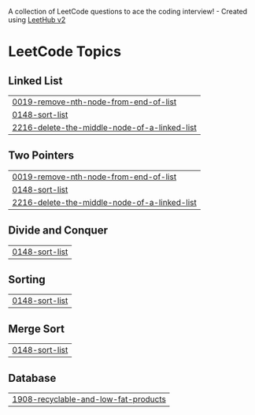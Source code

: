 A collection of LeetCode questions to ace the coding interview! - Created using [LeetHub v2](https://github.com/arunbhardwaj/LeetHub-2.0)
<!---LeetCode Topics Start-->
# LeetCode Topics
## Linked List
|  |
| ------- |
| [0019-remove-nth-node-from-end-of-list](https://github.com/KumarShivam1908/LeetCode/tree/master/0019-remove-nth-node-from-end-of-list) |
| [0148-sort-list](https://github.com/KumarShivam1908/LeetCode/tree/master/0148-sort-list) |
| [2216-delete-the-middle-node-of-a-linked-list](https://github.com/KumarShivam1908/LeetCode/tree/master/2216-delete-the-middle-node-of-a-linked-list) |
## Two Pointers
|  |
| ------- |
| [0019-remove-nth-node-from-end-of-list](https://github.com/KumarShivam1908/LeetCode/tree/master/0019-remove-nth-node-from-end-of-list) |
| [0148-sort-list](https://github.com/KumarShivam1908/LeetCode/tree/master/0148-sort-list) |
| [2216-delete-the-middle-node-of-a-linked-list](https://github.com/KumarShivam1908/LeetCode/tree/master/2216-delete-the-middle-node-of-a-linked-list) |
## Divide and Conquer
|  |
| ------- |
| [0148-sort-list](https://github.com/KumarShivam1908/LeetCode/tree/master/0148-sort-list) |
## Sorting
|  |
| ------- |
| [0148-sort-list](https://github.com/KumarShivam1908/LeetCode/tree/master/0148-sort-list) |
## Merge Sort
|  |
| ------- |
| [0148-sort-list](https://github.com/KumarShivam1908/LeetCode/tree/master/0148-sort-list) |
## Database
|  |
| ------- |
| [1908-recyclable-and-low-fat-products](https://github.com/KumarShivam1908/LeetCode/tree/master/1908-recyclable-and-low-fat-products) |
<!---LeetCode Topics End-->